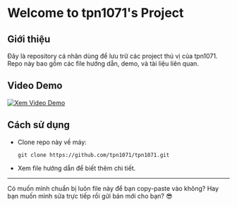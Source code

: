 # Welcome to tpn1071's Project

## Giới thiệu
Đây là repository cá nhân dùng để lưu trữ các project thú vị của tpn1071. Repo này bao gồm các file hướng dẫn, demo, và tài liệu liên quan.

## Video Demo
[![Xem Video Demo](https://img.youtube.com/vi/dQw4w9WgXcQ/maxresdefault.jpg)](https://www.youtube.com/watch?v=dQw4w9WgXcQ)

## Cách sử dụng
- Clone repo này về máy:
    ```
    git clone https://github.com/tpn1071/tpn1071.git
    ```
- Xem file hướng dẫn để biết thêm chi tiết.

---

Có muốn mình chuẩn bị luôn file này để bạn copy-paste vào không? Hay bạn muốn mình sửa trực tiếp rồi gửi bản mới cho bạn? 😎
